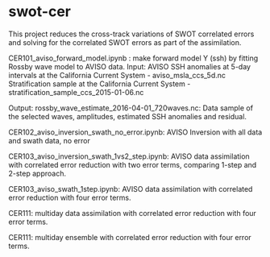 # swot-cer

This project reduces the cross-track variations of SWOT correlated errors and solving for the correlated SWOT errors as part of the assimilation.

CER101_aviso_forward_model.ipynb : make forward model Y (ssh) by fitting Rossby wave model to AVISO data.
Input: AVISO SSH anomalies at 5-day intervals at the California Current System - aviso_msla_ccs_5d.nc Stratification sample at the California Current System - stratification_sample_ccs_2015-01-06.nc

Output: rossby_wave_estimate_2016-04-01_720waves.nc: Data sample of the selected waves, amplitudes, estimated SSH anomalies and residual.

CER102_aviso_inversion_swath_no_error.ipynb: AVISO Inversion with all data and swath data, no error

CER103_aviso_inversion_swath_1vs2_step.ipynb: AVISO data assimilation with correlated error reduction with two error terms, comparing 1-step and 2-step approach.

CER103_aviso_swath_1step.ipynb: AVISO data assimilation with correlated error reduction with four error terms.

CER111: multiday data assimilation with correlated error reduction with four error terms.

CER111: multiday ensemble with correlated error reduction with four error terms.


